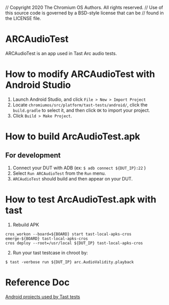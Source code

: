 // Copyright 2020 The Chromium OS Authors. All rights reserved.
// Use of this source code is governed by a BSD-style license that can be
// found in the LICENSE file.

# ARCAudioTest
ARCAudioTest is an app used in Tast Arc audio tests.

# How to modify ARCAudioTest with Android Studio
1. Launch Android Studio, and click `File > New > Import Project`
2. Locate `chromiumos/src/platform/tast-tests/android/`, click the `build.gradle` to select it, and then click `OK` to import your project.
3. Click `Build > Make Project`.

# How to build ArcAudioTest.apk
## For development
1. Connect your DUT with ADB (ex: `$ adb connect ${DUT_IP}:22` )
2. Select `Run ARCAudioTest` from the `Run` menu.
3. `ARCAudioTest` should build and then appear on your DUT.

# How to test ArcAudioTest.apk with tast

1. Rebuild APK
```
cros_workon --board=${BOARD} start tast-local-apks-cros
emerge-${BOARD} tast-local-apks-cros
cros deploy --root=/usr/local ${DUT_IP} tast-local-apks-cros
```

2. Run your tast testcase in chroot by:
```
$ tast -verbose run ${DUT_IP} arc.AudioValidity.playback
```

# Reference Doc
[Android projects used by Tast tests]


[Android projects used by Tast tests]: https://chromium.googlesource.com/chromiumos/platform/tast-tests/+/HEAD/android/README.md
